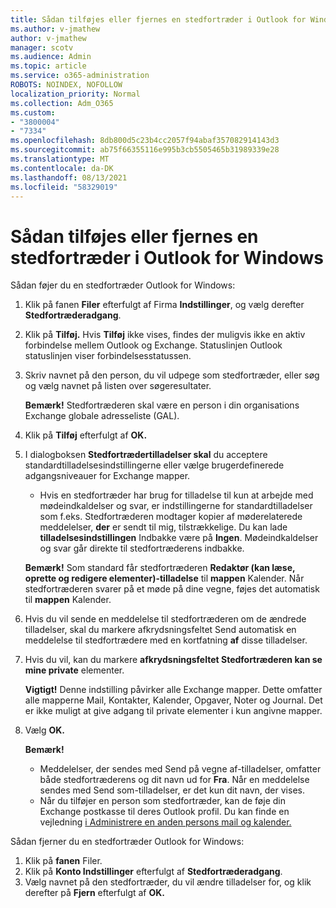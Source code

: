 ```yaml
---
title: Sådan tilføjes eller fjernes en stedfortræder i Outlook for Windows
ms.author: v-jmathew
author: v-jmathew
manager: scotv
ms.audience: Admin
ms.topic: article
ms.service: o365-administration
ROBOTS: NOINDEX, NOFOLLOW
localization_priority: Normal
ms.collection: Adm_O365
ms.custom:
- "3800004"
- "7334"
ms.openlocfilehash: 8db800d5c23b4cc2057f94abaf357082914143d3
ms.sourcegitcommit: ab75f66355116e995b3cb5505465b31989339e28
ms.translationtype: MT
ms.contentlocale: da-DK
ms.lasthandoff: 08/13/2021
ms.locfileid: "58329019"
---
```

# <a name="how-to-add-or-remove-a-delegate-in-outlook-for-windows"></a>Sådan tilføjes eller fjernes en stedfortræder i Outlook for Windows

Sådan føjer du en stedfortræder Outlook for Windows: 

1. Klik på fanen **Filer** efterfulgt af Firma **Indstillinger**, og vælg derefter **Stedfortræderadgang**.
2. Klik på **Tilføj.** Hvis **Tilføj** ikke vises, findes der muligvis ikke en aktiv forbindelse mellem Outlook og Exchange. Statuslinjen Outlook statuslinjen viser forbindelsesstatussen.
3. Skriv navnet på den person, du vil udpege som stedfortræder, eller søg og vælg navnet på listen over søgeresultater.

    **Bemærk!** Stedfortræderen skal være en person i din organisations Exchange globale adresseliste (GAL).
4. Klik på **Tilføj** efterfulgt af **OK.**
5. I dialogboksen **Stedfortrædertilladelser skal** du acceptere standardtilladelsesindstillingerne eller vælge brugerdefinerede adgangsniveauer for Exchange mapper.

    - Hvis en stedfortræder har brug for tilladelse til kun at arbejde med mødeindkaldelser og svar, er indstillingerne for standardtilladelser som f.eks. Stedfortræderen modtager kopier af møderelaterede meddelelser, **der** er sendt til mig, tilstrækkelige. Du kan lade **tilladelsesindstillingen** Indbakke være på **Ingen**. Mødeindkaldelser og svar går direkte til stedfortræderens indbakke.

    **Bemærk!** Som standard får stedfortræderen **Redaktør (kan læse, oprette og redigere elementer)-tilladelse** til **mappen** Kalender. Når stedfortræderen svarer på et møde på dine vegne, føjes det automatisk til **mappen** Kalender.

5. Hvis du vil sende en meddelelse til stedfortræderen om de ændrede tilladelser, skal du markere afkrydsningsfeltet Send automatisk en meddelelse til stedfortrædere med en kortfatning **af** disse tilladelser.
6. Hvis du vil, kan du markere **afkrydsningsfeltet Stedfortræderen kan se mine private** elementer.

    **Vigtigt!** Denne indstilling påvirker alle Exchange mapper. Dette omfatter alle mapperne Mail, Kontakter, Kalender, Opgaver, Noter og Journal. Det er ikke muligt at give adgang til private elementer i kun angivne mapper.

7. Vælg **OK.**

    **Bemærk!**
    - Meddelelser, der sendes med Send på vegne af-tilladelser, omfatter både stedfortræderens og dit navn ud for **Fra**. Når en meddelelse sendes med Send som-tilladelser, er det kun dit navn, der vises.
    - Når du tilføjer en person som stedfortræder, kan de føje din Exchange postkasse til deres Outlook profil. Du kan finde en vejledning [i Administrere en anden persons mail og kalender.](https://support.microsoft.com/office/manage-another-person-s-mail-and-calendar-items-afb79d6b-2967-43b9-a944-a6b953190af5)

Sådan fjerner du en stedfortræder Outlook for Windows:

1. Klik på **fanen** Filer.
2. Klik på **Konto Indstillinger** efterfulgt af **Stedfortræderadgang**.
3. Vælg navnet på den stedfortræder, du vil ændre tilladelser for, og klik derefter på **Fjern** efterfulgt af **OK.**
